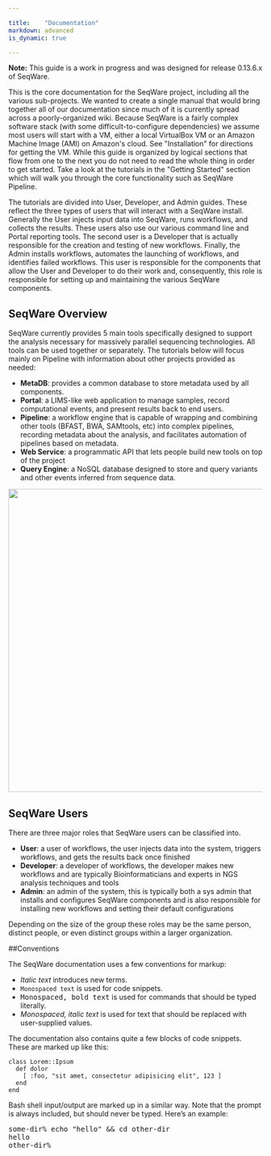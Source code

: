 ```yaml
---

title:    "Documentation"
markdown: advanced
is_dynamic: true

---
```


<p class="warning"><strong>Note:</strong> This guide is a work in progress and was designed for release 0.13.6.x of SeqWare.</p> 

This is the core documentation for the SeqWare project, including all the
various sub-projects. We wanted to create a single manual that would bring
together all of our documentation since much of it is currently spread across a
poorly-organized wiki.  Because SeqWare is a fairly complex software stack
(with some difficult-to-configure dependencies) we assume most users will start
with a VM, either a local VirtualBox VM or an Amazon Machine Image (AMI) on
Amazon's cloud. See "Installation" for directions for getting the VM.  While
this guide is organized by logical sections that flow from one to the next you
do not need to read the whole thing in order to get started.  Take a look at
the tutorials in the "Getting Started" section which will walk you through the
core functionality such as SeqWare Pipeline.

The tutorials are divided into User, Developer, and Admin guides.  These
reflect the three types of users that will interact with a SeqWare install.
Generally the User injects input data into SeqWare, runs workflows, and
collects the results. These users also use our various command line and Portal
reporting tools.  The second user is a Developer that is actually responsible
for the creation and testing of new workflows.  Finally, the Admin installs
workflows, automates the launching of workflows, and identifies failed
workflows.  This user is responsible for the components that allow the User and
Developer to do their work and, consequently, this role is responsible for
setting up and maintaining the various SeqWare components.

## SeqWare Overview

SeqWare currently provides 5 main tools specifically designed to support the analysis necessary for massively parallel sequencing technologies. All tools can be used together or separately. The tutorials below will focus mainly on Pipeline with information about other projects provided as needed:

* **MetaDB**: provides a common database to store metadata used by all components.
* **Portal**: a LIMS-like web application to manage samples, record computational events, and present results back to end users.
* **Pipeline**: a workflow engine that is capable of wrapping and combining other tools (BFAST, BWA, SAMtools, etc) into complex pipelines, recording metadata about the analysis, and facilitates automation of pipelines based on metadata.
* **Web Service**: a programmatic API that lets people build new tools on top of the project
* **Query Engine**: a NoSQL database designed to store and query variants and other events inferred from sequence data.

<img width="600" src="/assets/images/seqware_arch.png"/>

## SeqWare Users

There are three major roles that SeqWare users can be classified into.

* **User**: a user of workflows, the user injects data into the system, triggers workflows, and gets the results back once finished
* **Developer**: a developer of workflows, the developer makes new workflows and are typically Bioinformaticians and experts in NGS analysis techniques and tools
* **Admin**: an admin of the system, this is typically both a sys admin that installs and configures SeqWare components and is also responsible for installing new workflows and setting their default configurations

Depending on the size of the group these roles may be the same person, distinct people, or even distinct groups within a larger organization.


##Conventions

The SeqWare documentation uses a few conventions for markup:

* <i>Italic text</i> introduces new terms.
* <code>Monospaced text</code> is used for code snippets.
* <kbd>Monospaced, bold text</kbd> is used for commands that should be typed literally.
* <var>Monospaced, italic text</var> is used for text that should be replaced with user-supplied values.

The documentation also contains quite a few blocks of code snippets. These are marked up like this:

<pre title="Title of the snippet"><code class="language-ruby">class Lorem::Ipsum
  def dolor
    [ :foo, "sit amet, consectetur adipisicing elit", 123 ]
  end
end</code></pre>

Bash shell input/output are marked up in a similar way. Note that the prompt is
always included, but should never be typed. Here’s an example:

<pre title="Title of the snippet"><span class="prompt">some-dir%</span> <kbd>echo "hello" &amp;&amp; cd other-dir</kbd>
hello
<span class="prompt">other-dir%</span></pre>
